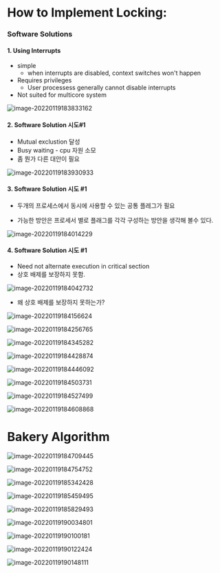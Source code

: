 # How to Implement Locking: 

### Software Solutions



#### 1. Using Interrupts 

* simple 
  * when interrupts are disabled, context switches won't happen
* Requires privileges
  * User processess generally cannot disable interrupts
* Not suited for multicore system

![image-20220119183833162](img/image-20220119183833162.png)













#### 2. Software Solution 시도#1

* Mutual exclustion 달성
* Busy waiting - cpu 자원 소모
* 좀 뭔가 다른 대안이 필요 



![image-20220119183930933](img/image-20220119183930933.png)











#### 3. Software Solution 시도 #1

*  두개의 프로세스에서 동시에 사용할 수 있는 공통 플레그가 필요

* 가능한 방안은 프로세서 별로 플래그를 각각 구성하는 방안을 생각해 볼수 있다.  



![image-20220119184014229](img/image-20220119184014229.png)













#### 4. Software Solution 시도 #1

* Need not alternate execution in critical section 
* 상호 배제를 보장하지 못함. 

![image-20220119184042732](img/image-20220119184042732.png)













* 왜 상호 배제를 보장하지 못하는가?



![image-20220119184156624](img/image-20220119184156624.png)



























































































![image-20220119184256765](img/image-20220119184256765.png)

![image-20220119184345282](img/image-20220119184345282.png)



![image-20220119184428874](img/image-20220119184428874.png)



![image-20220119184446092](img/image-20220119184446092.png)



![image-20220119184503731](img/image-20220119184503731.png)

![image-20220119184527499](img/image-20220119184527499.png)



![image-20220119184608868](img/image-20220119184608868.png)



#  Bakery Algorithm

![image-20220119184709445](img/image-20220119184709445.png)



![image-20220119184754752](img/image-20220119184754752.png)



![image-20220119185342428](img/image-20220119185342428.png)



![image-20220119185459495](img/image-20220119185459495.png)



![image-20220119185829493](img/image-20220119185829493.png)



![image-20220119190034801](img/image-20220119190034801.png)



![image-20220119190100181](img/image-20220119190100181.png)



![image-20220119190122424](img/image-20220119190122424.png)



![image-20220119190148111](img/image-20220119190148111.png)




